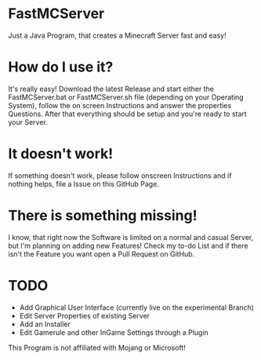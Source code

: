 # FastMCServer
Just a Java Program, that creates a Minecraft Server fast and easy!

# How do I use it?
It's really easy!
Download the latest Release and start either the FastMCServer.bat or FastMCServer.sh file (depending on your Operating System), follow the on screen Instructions and answer the properties Questions.
After that everything should be setup and you're ready to start your Server.

# It doesn't work!
If something doesn't work, please follow onscreen Instructions and if nothing helps, file a Issue on this GitHub Page.

# There is something missing!
I know, that right now the Software is limited on a normal and casual Server, but I'm planning on adding new Features!
Check my to-do List and if there isn't the Feature you want open a Pull Request on GitHub.

# TODO
+ Add Graphical User Interface (currently live on the experimental Branch)
+ Edit Server Properties of existing Server
+ Add an Installer
+ Edit Gamerule and other InGame Settings through a Plugin

This Program is not affiliated with Mojang or Microsoft!
